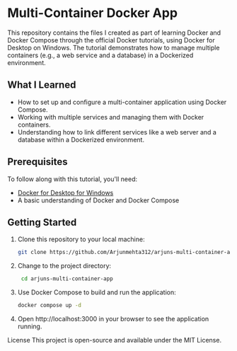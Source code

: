 # Multi-Container Docker App

This repository contains the files I created as part of learning Docker and Docker Compose through the official Docker tutorials, using Docker for Desktop on Windows. The tutorial demonstrates how to manage multiple containers (e.g., a web service and a database) in a Dockerized environment.

## What I Learned
- How to set up and configure a multi-container application using Docker Compose.
- Working with multiple services and managing them with Docker containers.
- Understanding how to link different services like a web server and a database within a Dockerized environment.

## Prerequisites
To follow along with this tutorial, you'll need:
- [Docker for Desktop for Windows](https://www.docker.com/products/docker-desktop)
- A basic understanding of Docker and Docker Compose

## Getting Started
1. Clone this repository to your local machine:
   ```bash
   git clone https://github.com/Arjunmehta312/arjuns-multi-container-app.git
   
2. Change to the project directory:
   ``` bash
    cd arjuns-multi-container-app
3. Use Docker Compose to build and run the application:
    ``` bash 
   docker compose up -d

4. Open http://localhost:3000 in your browser to see the application running.

License
This project is open-source and available under the MIT License.
